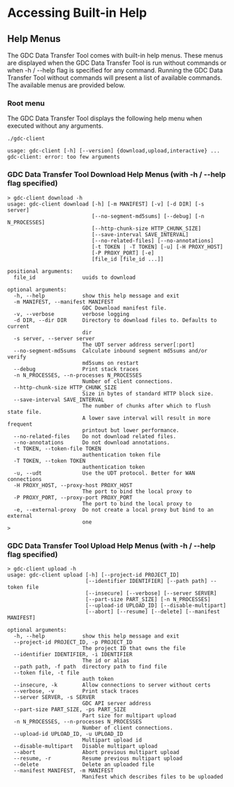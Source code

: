 # Accessing Built-in Help

## Help Menus

The GDC Data Transfer Tool comes with built-in help menus. These menus are displayed when the GDC Data Transfer Tool is run without commands or when -h / --help flag is specified for any command. Running the GDC Data Transfer Tool without commands will present a list of available commands. The available menus are provided below.

### Root menu

The GDC Data Transfer Tool displays the following help menu when executed without any arguments.

```Shell
./gdc-client
```
```Change
usage: gdc-client [-h] [--version] {download,upload,interactive} ...
gdc-client: error: too few arguments
```


### GDC Data Transfer Tool Download Help Menus (with -h / --help flag specified)

    > gdc-client download -h
    usage: gdc-client download [-h] [-m MANIFEST] [-v] [-d DIR] [-s server]
                               [--no-segment-md5sums] [--debug] [-n N_PROCESSES]
                               [--http-chunk-size HTTP_CHUNK_SIZE]
                               [--save-interval SAVE_INTERVAL]
                               [--no-related-files] [--no-annotations]
                               [-t TOKEN | -T TOKEN] [-u] [-H PROXY_HOST]
                               [-P PROXY_PORT] [-e]
                               [file_id [file_id ...]]

    positional arguments:
      file_id               uuids to download

    optional arguments:
      -h, --help            show this help message and exit
      -m MANIFEST, --manifest MANIFEST
                            GDC Download manifest file.
      -v, --verbose         verbose logging
      -d DIR, --dir DIR     Directory to download files to. Defaults to current
                            dir
      -s server, --server server
                            The UDT server address server[:port]
      --no-segment-md5sums  Calculate inbound segment md5sums and/or verify
                            md5sums on restart
      --debug               Print stack traces
      -n N_PROCESSES, --n-processes N_PROCESSES
                            Number of client connections.
      --http-chunk-size HTTP_CHUNK_SIZE
                            Size in bytes of standard HTTP block size.
      --save-interval SAVE_INTERVAL
                            The number of chunks after which to flush state file.
                            A lower save interval will result in more frequent
                            printout but lower performance.
      --no-related-files    Do not download related files.
      --no-annotations      Do not download annotations.
      -t TOKEN, --token-file TOKEN
                            authentication token file
      -T TOKEN, --token TOKEN
                            authentication token
      -u, --udt             Use the UDT protocol. Better for WAN connections
      -H PROXY_HOST, --proxy-host PROXY_HOST
                            The port to bind the local proxy to
      -P PROXY_PORT, --proxy-port PROXY_PORT
                            The port to bind the local proxy to
      -e, --external-proxy  Do not create a local proxy but bind to an external
                            one
    >


### GDC Data Transfer Tool Upload Help Menus (with -h / --help flag specified)

    > gdc-client upload -h
    usage: gdc-client upload [-h] [--project-id PROJECT_ID]
                             [--identifier IDENTIFIER] [--path path] --token file
                             [--insecure] [--verbose] [--server SERVER]
                             [--part-size PART_SIZE] [-n N_PROCESSES]
                             [--upload-id UPLOAD_ID] [--disable-multipart]
                             [--abort] [--resume] [--delete] [--manifest MANIFEST]

    optional arguments:
      -h, --help            show this help message and exit
      --project-id PROJECT_ID, -p PROJECT_ID
                            The project ID that owns the file
      --identifier IDENTIFIER, -i IDENTIFIER
                            The id or alias
      --path path, -f path  directory path to find file
      --token file, -t file
                            auth token
      --insecure, -k        Allow connections to server without certs
      --verbose, -v         Print stack traces
      --server SERVER, -s SERVER
                            GDC API server address
      --part-size PART_SIZE, -ps PART_SIZE
                            Part size for multipart upload
      -n N_PROCESSES, --n-processes N_PROCESSES
                            Number of client connections.
      --upload-id UPLOAD_ID, -u UPLOAD_ID
                            Multipart upload id
      --disable-multipart   Disable multipart upload
      --abort               Abort previous multipart upload
      --resume, -r          Resume previous multipart upload
      --delete              Delete an uploaded file
      --manifest MANIFEST, -m MANIFEST
                            Manifest which describes files to be uploaded
